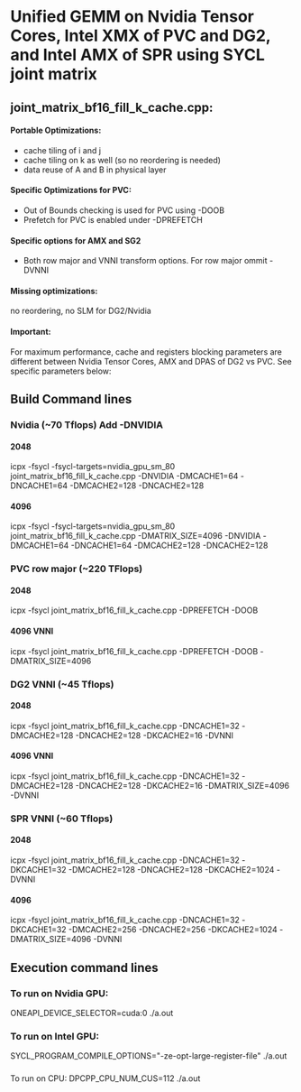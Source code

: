 # Unified GEMM on Nvidia Tensor Cores, Intel XMX of PVC and DG2, and Intel AMX of SPR  using SYCL joint matrix

## joint_matrix_bf16_fill_k_cache.cpp:
#### Portable Optimizations:
 - cache tiling of i and j
 - cache tiling on k as well (so no reordering is needed)
 - data reuse of A and B in physical layer
#### Specific Optimizations for PVC:
 - Out of Bounds checking is used for PVC using -DOOB
 - Prefetch for PVC is enabled under -DPREFETCH
#### Specific options for AMX and SG2
 - Both row major and VNNI transform options. For row major ommit -DVNNI
#### Missing optimizations: 
no reordering, no SLM for DG2/Nvidia
#### Important: 
For maximum performance, cache and registers blocking parameters are
different between Nvidia Tensor Cores, AMX and DPAS of DG2 vs PVC. See
specific parameters below:


## Build Command lines

### Nvidia (~70 Tflops) Add  -DNVIDIA
#### 2048
icpx -fsycl -fsycl-targets=nvidia_gpu_sm_80 joint_matrix_bf16_fill_k_cache.cpp  -DNVIDIA -DMCACHE1=64 -DNCACHE1=64 -DMCACHE2=128 -DNCACHE2=128

#### 4096 
icpx -fsycl -fsycl-targets=nvidia_gpu_sm_80 joint_matrix_bf16_fill_k_cache.cpp -DMATRIX_SIZE=4096  -DNVIDIA -DMCACHE1=64 -DNCACHE1=64 -DMCACHE2=128 -DNCACHE2=128

### PVC row major (~220 TFlops)
#### 2048
icpx -fsycl joint_matrix_bf16_fill_k_cache.cpp -DPREFETCH -DOOB

#### 4096 VNNI
icpx -fsycl joint_matrix_bf16_fill_k_cache.cpp -DPREFETCH -DOOB -DMATRIX_SIZE=4096 

### DG2 VNNI (~45 Tflops)
#### 2048
icpx -fsycl joint_matrix_bf16_fill_k_cache.cpp -DNCACHE1=32 -DMCACHE2=128 -DNCACHE2=128 -DKCACHE2=16 -DVNNI
#### 4096 VNNI
icpx -fsycl joint_matrix_bf16_fill_k_cache.cpp -DNCACHE1=32 -DMCACHE2=128 -DNCACHE2=128 -DKCACHE2=16 -DMATRIX_SIZE=4096 -DVNNI

### SPR VNNI (~60 Tflops)
#### 2048
icpx -fsycl joint_matrix_bf16_fill_k_cache.cpp -DNCACHE1=32 -DKCACHE1=32 -DMCACHE2=128 -DNCACHE2=128 -DKCACHE2=1024 -DVNNI
#### 4096
icpx -fsycl joint_matrix_bf16_fill_k_cache.cpp -DNCACHE1=32 -DKCACHE1=32 -DMCACHE2=256 -DNCACHE2=256 -DKCACHE2=1024 -DMATRIX_SIZE=4096 -DVNNI

## Execution command lines
### To run on Nvidia GPU:
ONEAPI_DEVICE_SELECTOR=cuda:0  ./a.out

### To run on Intel GPU:
SYCL_PROGRAM_COMPILE_OPTIONS="-ze-opt-large-register-file" ./a.out
###
To run on CPU:
DPCPP_CPU_NUM_CUS=112 ./a.out
